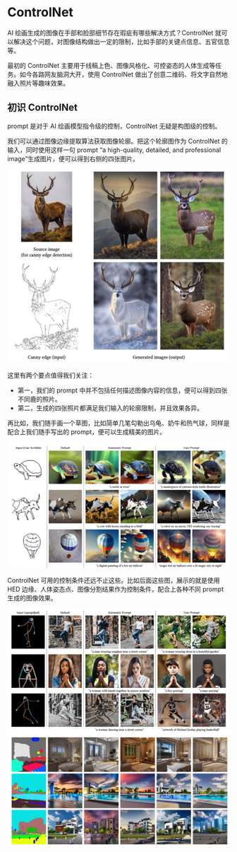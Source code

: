 # ControlNet
AI 绘画生成的图像在手部和脸部细节存在瑕疵有哪些解决方式？ControlNet 就可以解决这个问题，对图像结构做出一定的限制，比如手部的关键点信息、五官信息等。

最初的 ControlNet 主要用于线稿上色、图像风格化、可控姿态的人体生成等任务。如今各路网友脑洞大开，使用 ControlNet 做出了创意二维码、将文字自然地融入照片等趣味效果。

## 初识 ControlNet
prompt 是对于 AI 绘画模型指令级的控制，ControlNet 无疑是构图级的控制。

我们可以通过图像边缘提取算法获取图像轮廓。把这个轮廓图作为 ControlNet 的输入，同时使用这样一句 prompt “a high-quality, detailed, and professional image”生成图片，便可以得到右侧的四张图片。

<img src="../images/Control Net example1.webp" />

这里有两个要点值得我们关注：
- 第一，我们的 prompt 中并不包括任何描述图像内容的信息，便可以得到四张不同鹿的照片。
- 第二，生成的四张照片都满足我们输入的轮廓限制，并且效果各异。


再比如，我们随手画一个草图，比如简单几笔勾勒出乌龟、奶牛和热气球，同样是配合上我们随手写出的 prompt，便可以生成精美的图片。

<img src="../images/Control Net example2.webp" />


ControlNet 可用的控制条件还远不止这些。比如后面这些图，展示的就是使用 HED 边缘、人体姿态点、图像分割结果作为控制条件，配合上各种不同 prompt 生成的图像效果。

<img src="../images/Control Net example4.webp" />

<img src="../images/Control Net example3.webp" />